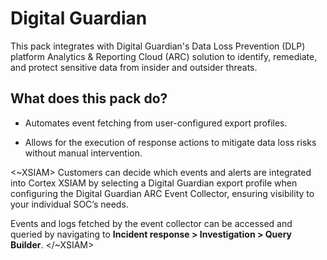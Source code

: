 # Digital Guardian

This pack integrates with Digital Guardian's Data Loss Prevention (DLP) platform Analytics & Reporting Cloud (ARC) solution to identify, remediate, and protect sensitive data from insider and outsider threats.

## What does this pack do?

* Automates event fetching from user-configured export profiles.

* Allows for the execution of response actions to mitigate data loss risks without manual intervention.

<~XSIAM>
Customers can decide which events and alerts are integrated into Cortex XSIAM by selecting a Digital Guardian export profile when configuring the Digital Guardian ARC Event Collector, ensuring visibility to your individual SOC’s needs.

Events and logs fetched by the event collector can be accessed and queried by navigating to **Incident response > Investigation > Query Builder**.
</~XSIAM>
